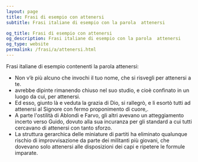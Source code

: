 ```yaml
---
layout: page
title: Frasi di esempio con attenersi 
subtitle: Frasi italiane di esempio con la parola  attenersi

og_title: Frasi di esempio con attenersi 
og_description: Frasi italiane di esempio con la parola  attenersi
og_type: website
permalink: /frasi/a/attenersi.html
---
```


Frasi italiane di esempio contenenti la parola attenersi:


- Non v’è più alcuno che invochi il tuo nome, che si risvegli per attenersi a te.
- avrebbe dipinte rimanendo chiuso nel suo studio, e cioè confinato in un luogo da cui, per attenersi.
- Ed esso, giunto là e veduta la grazia di Dio, si rallegrò, e li esortò tutti ad attenersi al Signore con fermo proponimento di cuore,.
- A parte l'ostilità di Ablondi e Farvo, gli altri avevano un atteggiamento incerto verso Guido, dovuto alla sua incuranza per gli standard a cui tutti cercavano di attenersi con tanto sforzo.
- La struttura gerarchica delle miniature di partiti ha eliminato qualunque rischio di improvvisazione da parte dei militanti più giovani, che dovevano solo attenersi alle disposizioni dei capi e ripetere le formule imparate.
